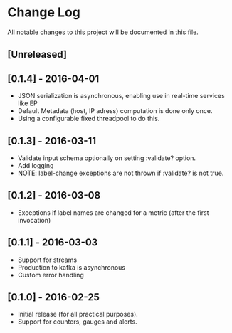 # Change Log
All notable changes to this project will be documented in this file.

## [Unreleased]

## [0.1.4] - 2016-04-01

- JSON serialization is asynchronous, enabling use in real-time services like EP
- Default Metadata (host, IP adress) computation is done only once.
- Using a configurable fixed threadpool to do this.

## [0.1.3] - 2016-03-11

- Validate input schema optionally on setting :validate? option.
- Add logging
- NOTE: label-change exceptions are not thrown if :validate? is not true.

## [0.1.2] - 2016-03-08

- Exceptions if label names are changed for a metric (after the first invocation)

## [0.1.1] - 2016-03-03

- Support for streams
- Production to kafka is asynchronous
- Custom error handling

## [0.1.0] - 2016-02-25

- Initial release (for all practical purposes).
- Support for counters, gauges and alerts.
